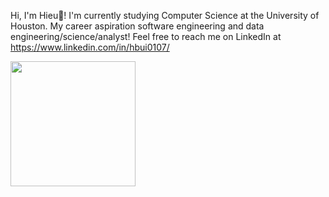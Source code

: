Hi, I'm Hieu👋! I'm currently studying Computer Science at the University of Houston. My career aspiration software engineering and data engineering/science/analyst! Feel free to reach me on LinkedIn at https://www.linkedin.com/in/hbui0107/

<a href="https://github.com/hieubui07/convoychat">
  <img height=200 align="center" src="https://github-readme-stats.vercel.app/api/top-langs?username=hieubui07&layout=compact&langs_count=8&card_width=320" />
</a>
